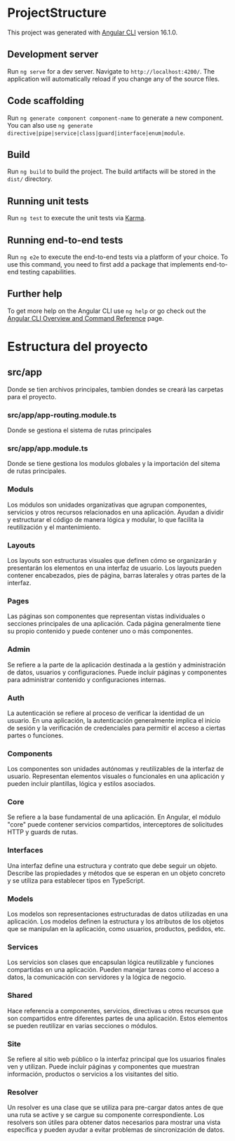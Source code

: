 # ProjectStructure

This project was generated with [Angular CLI](https://github.com/angular/angular-cli) version 16.1.0.

## Development server

Run `ng serve` for a dev server. Navigate to `http://localhost:4200/`. The application will automatically reload if you change any of the source files.

## Code scaffolding

Run `ng generate component component-name` to generate a new component. You can also use `ng generate directive|pipe|service|class|guard|interface|enum|module`.

## Build

Run `ng build` to build the project. The build artifacts will be stored in the `dist/` directory.

## Running unit tests

Run `ng test` to execute the unit tests via [Karma](https://karma-runner.github.io).

## Running end-to-end tests

Run `ng e2e` to execute the end-to-end tests via a platform of your choice. To use this command, you need to first add a package that implements end-to-end testing capabilities.

## Further help

To get more help on the Angular CLI use `ng help` or go check out the [Angular CLI Overview and Command Reference](https://angular.io/cli) page.

# Estructura del proyecto

## src/app

Donde se tien archivos principales, tambien dondes se creará las carpetas para el proyecto.

### src/app/app-routing.module.ts

Donde se gestiona el sistema de rutas principales

### src/app/app.module.ts

Donde se tiene gestiona los modulos globales y la importación del sitema de rutas principales.

### Moduls

Los módulos son unidades organizativas que agrupan componentes, servicios y otros recursos relacionados en una aplicación. Ayudan a dividir y estructurar el código de manera lógica y modular, lo que facilita la reutilización y el mantenimiento.

### Layouts

Los layouts son estructuras visuales que definen cómo se organizarán y presentarán los elementos en una interfaz de usuario. Los layouts pueden contener encabezados, pies de página, barras laterales y otras partes de la interfaz.

### Pages

Las páginas son componentes que representan vistas individuales o secciones principales de una aplicación. Cada página generalmente tiene su propio contenido y puede contener uno o más componentes.

### Admin

Se refiere a la parte de la aplicación destinada a la gestión y administración de datos, usuarios y configuraciones. Puede incluir páginas y componentes para administrar contenido y configuraciones internas.

### Auth

La autenticación se refiere al proceso de verificar la identidad de un usuario. En una aplicación, la autenticación generalmente implica el inicio de sesión y la verificación de credenciales para permitir el acceso a ciertas partes o funciones.

### Components

Los componentes son unidades autónomas y reutilizables de la interfaz de usuario. Representan elementos visuales o funcionales en una aplicación y pueden incluir plantillas, lógica y estilos asociados.

### Core

Se refiere a la base fundamental de una aplicación. En Angular, el módulo "core" puede contener servicios compartidos, interceptores de solicitudes HTTP y guards de rutas.

### Interfaces

Una interfaz define una estructura y contrato que debe seguir un objeto. Describe las propiedades y métodos que se esperan en un objeto concreto y se utiliza para establecer tipos en TypeScript.

### Models

Los modelos son representaciones estructuradas de datos utilizadas en una aplicación. Los modelos definen la estructura y los atributos de los objetos que se manipulan en la aplicación, como usuarios, productos, pedidos, etc.

### Services

Los servicios son clases que encapsulan lógica reutilizable y funciones compartidas en una aplicación. Pueden manejar tareas como el acceso a datos, la comunicación con servidores y la lógica de negocio.

### Shared

Hace referencia a componentes, servicios, directivas u otros recursos que son compartidos entre diferentes partes de una aplicación. Estos elementos se pueden reutilizar en varias secciones o módulos.

### Site

Se refiere al sitio web público o la interfaz principal que los usuarios finales ven y utilizan. Puede incluir páginas y componentes que muestran información, productos o servicios a los visitantes del sitio.

### Resolver

Un resolver es una clase que se utiliza para pre-cargar datos antes de que una ruta se active y se cargue su componente correspondiente. Los resolvers son útiles para obtener datos necesarios para mostrar una vista específica y pueden ayudar a evitar problemas de sincronización de datos.
